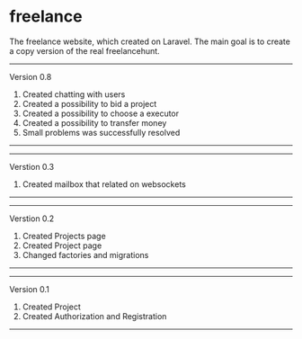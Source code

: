 # freelance
The freelance website, which created on Laravel.
The main goal is to create a copy version of the real freelancehunt.

-----------
Version 0.8

1) Created chatting with users
2) Created a possibility to bid a project
3) Created a possibility to choose a executor
4) Created a possibility to transfer money
5) Small problems was successfully resolved

------------
------------
Verstion 0.3

1) Created mailbox that related on websockets

-----------
------------
Verstion 0.2

1) Created Projects page
2) Created Project page
3) Changed factories and migrations

-----------

-----------
Version 0.1

1) Created Project
2) Created Authorization and Registration
-----------
